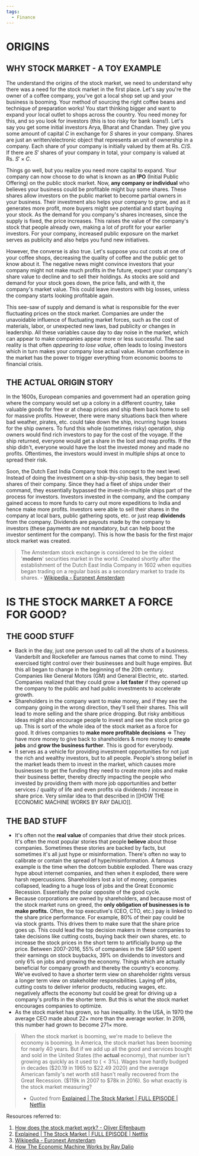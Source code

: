 ```yaml
---
tags:
  - Finance
---
```

# ORIGINS
## WHY STOCK MARKET - A TOY EXAMPLE
The understand the origins of the stock market, we need to understand why there was a need for the stock market in the first place. Let's say you're the owner of a coffee company, you've got a local shop set up and your business is booming. Your method of sourcing the right coffee beans and technique of preparation works! You start thinking bigger and want to expand your local outlet to shops across the country. You need money for this, and so you look for investors (this is too risky for bank loans!). Let's say you get some initial investors Arya, Bharat and Chandan. They give you some amount of capital $C$ in exchange for $S$ shares in your company. Shares are just an written/electronic object that represents an unit of ownership in a company. Each share of your company is initially valued by them at Rs. $C/S$. If there are $S'$ shares of your company in total, your company is valued at Rs. $S' \times C$. 

Things go well, but you realize you need more capital to expand. Your company can now choose to do what is known as an **IPO** (Initial Public Offering) on the public stock market. Now, **any company or individual** who believes your business could be profitable might buy some shares. These shares allow investors on the public market to become partial owners in your business. Their investment also helps your company to grow, and as it generates more profit, more buyers might see potential and start buying your stock. As the demand for you company's shares increases, since the supply is fixed, the price increases. This raises the value of the company's stock that people already own, making a lot of profit for your earlier investors. For your company, increased public exposure on the market serves as publicity and also helps you fund new initiatives. 

However, the converse is also true. Let's suppose you cut costs at one of your coffee shops, decreasing the quality of coffee and the public get to know about it. The negative news might convince investors that your company might not make much profits in the future, expect your company's share value to decline and to sell their holdings. As stocks are sold and demand for your stock goes down, the price falls, and with it, the company's market value. This could leave investors with big losses, unless the company starts looking profitable again.

This see-saw of supply and demand is what is responsible for the ever fluctuating prices on the stock market. Companies are under the unavoidable influence of fluctuating market forces, such as the cost of materials, labor, or unexpected new laws, bad publicity or changes in leadership. All these variables cause day to day noise in the market, which can appear to make companies appear more or less successful. The sad reality is that often *appearing to lose value*, often leads to losing investors which in turn makes your company lose actual value. Human confidence in the market has the power to trigger everything from economic booms to financial crisis. 
## THE ACTUAL ORIGIN STORY
In the 1600s, European companies and government had an operation going where the company would set up a colony in a different country, take valuable goods for free or at cheap prices and ship them back home to sell for massive profits. However, there were many situations back then where bad weather, pirates, etc. could take down the ship, incurring huge losses for the ship owners. To fund this whole (sometimes risky) operation, ship owners would find rich investors to pay for the cost of the voyage. If the ship returned, everyone would get a share in the loot and reap profits. If the ship didn't, everyone would have the lost the invested money and made no profits. Oftentimes, the investors would invest in multiple ships at once to spread their risk. 

Soon, the Dutch East India Company took this concept to the next level. Instead of doing the investment on a ship-by-ship basis, they began to sell shares of their company. Since they had a fleet of ships under their command, they essentially bypassed the invest-in-multiple ships part of the process for investors. Investors invested in the company, and the company gained access to more funds to carry out more expeditions to India and hence make more profits. Investors were able to sell their shares in the company at local bars, public gathering spots, etc. or just reap **dividends** from the company. Dividends are payouts made by the company to investors (these payments are not mandatory, but can help boost the investor sentiment for the company). This is how the basis for the first major stock market was created. 

> The Amsterdam stock exchange is considered to be the oldest '**modern**' securities market in the world. Created shortly after the establishment of the Dutch East India Company in 1602 when equities began trading on a regular basis as a secondary market to trade its shares. - [Wikipedia - Euronext Amsterdam](https://en.wikipedia.org/wiki/Euronext_Amsterdam)

# IS THE STOCK MARKET A FORCE FOR GOOD?
## THE GOOD STUFF
- Back in the day, just one person used to call all the shots of a business. Vanderbilt and Rockefeller are famous names that come to mind. They exercised tight control over their businesses and built huge empires. But this all began to change in the beginning of the 20th century. Companies like General Motors (GM) and General Electric, etc. started. Companies realized that they could grow a **lot faster** if they opened up the company to the public and had public investments to accelerate growth. 
- Shareholders in the company want to make money, and if they see the company going in the wrong direction, they'll sell their shares. This will lead to more selling and the share price dropping. But risky ambitious ideas might also encourage people to invest and see the stock price go up. This is sort of the whole idea of the stock market as a force for good. It drives companies to **make more profitable decisions** => They have more money to give back to shareholders & more money to **create jobs** and **grow the business further**. This is good for everybody.
- It serves as a vehicle for providing investment opportunities for not just the rich and wealthy investors, but to all people. People's strong belief in the market leads them to invest in the market, which causes more businesses to get the funding they need to create more jobs and make their business better, thereby directly impacting the people who invested by providing them with more job opportunities and better services / quality of life and even profits via dividends / increase in share price. Very similar idea to that described in  [[HOW THE ECONOMIC MACHINE WORKS BY RAY DALIO]].
## THE BAD STUFF
- It's often not the **real value** of companies that drive their stock prices. It's often the most popular stories that people **believe** about those companies. Sometimes these stories are backed by facts, but sometimes it's all just hype or misinformation. There's often no way to calibrate or contain the spread of hype/misinformation. A famous example is the time when the dotcom bubble exploded. There was crazy hype about internet companies, and then when it exploded, there were harsh repercussions. Shareholders lost a lot of money, companies collapsed, leading to a huge loss of jobs and the Great Economic Recession. Essentially the polar opposite of the good cycle. 
- Because corporations are owned by shareholders, and because most of the stock market runs on greed, the **only obligation of businesses is to make profits.** Often, the top executive's (CEO, CTO, etc.) pay is linked to the share price performance. For example, 80% of their pay could be via stock grants. This drives them to make sure that the share price goes up. This could lead the top decision makers in these companies to take decisions like cutting costs, buying back their own shares, etc. to increase the stock prices in the short term to artificially bump up the price. Between 2007-2016, $55\%$ of companies in the S&P 500 spent their earnings on stock buybacks, $39\%$ on dividends to investors and only $6\%$ on jobs and growing the economy. Things which are actually beneficial for company growth and thereby the country's economy. We've evolved to have a shorter term view on shareholder rights versus a longer term view on stakeholder responsibilities. Laying off jobs, cutting costs to deliver inferior products, reducing wages, etc. negatively affects the economy but could be great for driving up a company's profits in the shorter term. But this is what the stock market encourages companies to optimize.
- As the stock market has grown, so has inequality. In the USA, in 1970 the average CEO made about $22\times$ more than the average worker. In 2016, this number had grown to become $271\times$ more. 

>When the stock market is booming, we're made to believe the economy is booming. In America, the stock market has been booming for nearly 40 years. But if we add up all the good and services bought and sold in the United States (the **actual** economy), that number isn't growing as quickly as it used to $(\lt 3\%)$. Wages have hardly budged in decades ($\$20.19$ in 1965 to $\$22.49$ 2020) and the average American family's net worth still hasn't really recovered from the Great Recession. ($\$119$k in 2007 to $\$78$k in 2016). So what exactly is the stock market measuring? 
>- Quoted from [Explained | The Stock Market | FULL EPISODE | Netflix](https://www.youtube.com/watch?v=ZCFkWDdmXG8&t=4s)

 

Resources referred to:
1. [How does the stock market work? - Oliver Elfenbaum](https://www.youtube.com/watch?v=p7HKvqRI_Bo)
2. [Explained | The Stock Market | FULL EPISODE | Netflix](https://www.youtube.com/watch?v=ZCFkWDdmXG8&t=4s)
3. [Wikipedia - Euronext Amsterdam](https://en.wikipedia.org/wiki/Euronext_Amsterdam)
4. [How The Economic Machine Works by Ray Dalio](https://www.youtube.com/watch?v=PHe0bXAIuk0)

